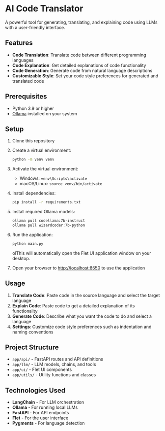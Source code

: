 # AI Code Translator

A powerful tool for generating, translating, and explaining code using LLMs with a user-friendly interface.

## Features

- **Code Translation**: Translate code between different programming languages
- **Code Explanation**: Get detailed explanations of code functionality
- **Code Generation**: Generate code from natural language descriptions
- **Customizable Style**: Set your code style preferences for generated and translated code

## Prerequisites

- Python 3.9 or higher
- [Ollama](https://ollama.ai/) installed on your system

## Setup

1. Clone this repository
2. Create a virtual environment:
   ```bash
   python -m venv venv
   ```

3. Activate the virtual environment:
   - Windows: `venv\Scripts\activate`
   - macOS/Linux: `source venv/bin/activate`

4. Install dependencies:
   ```bash
   pip install -r requirements.txt
   ```

5. Install required Ollama models:
   ```bash
   ollama pull codellama:7b-instruct
   ollama pull wizardcoder:7b-python
   ```

6. Run the application:
   ```bash
   python main.py
   ```

   olThis will automatically open the Flet UI application window on your desktop.

7. Open your browser to [http://localhost:8550](http://localhost:8550) to use the application

## Usage

1. **Translate Code**: Paste code in the source language and select the target language
2. **Explain Code**: Paste code to get a detailed explanation of its functionality
3. **Generate Code**: Describe what you want the code to do and select a language
4. **Settings**: Customize code style preferences such as indentation and naming conventions

## Project Structure

- `app/api/` - FastAPI routes and API definitions
- `app/llm/` - LLM models, chains, and tools
- `app/ui/` - Flet UI components
- `app/utils/` - Utility functions and classes

## Technologies Used

- **LangChain** - For LLM orchestration
- **Ollama** - For running local LLMs
- **FastAPI** - For API endpoints
- **Flet** - For the user interface
- **Pygments** - For language detection